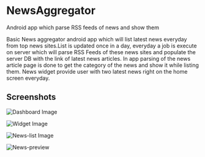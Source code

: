 # NewsAggregator
Android app which parse RSS feeds of news and show them

Basic News aggregator android app which will list latest news everyday from top news sites.List is updated once in a day, everyday a job is execute on server which will parse RSS Feeds of these news sites and populate the server DB with the link of latest news articles.
In app parsing of the news article page is done to get the category of the news and show it while listing them.
News widget provide user with two latest news right on the home screen everyday.

## Screenshots
![Dashboard Image](https://github.com/yashodhandivakaran/NewsAggregator/blob/master/dashboard.png)

![Widget Image](https://github.com/yashodhandivakaran/NewsAggregator/blob/master/widget.png)

![News-list Image](https://github.com/yashodhandivakaran/NewsAggregator/blob/master/news_list.png)

![News-preview](https://github.com/yashodhandivakaran/NewsAggregator/blob/master/news_preview.png)
